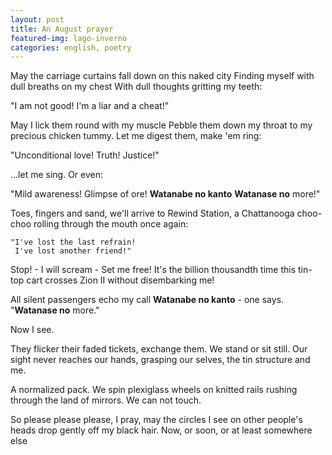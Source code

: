 ```yaml
---
layout: post
title: An August prayer
featured-img: lago-inverno
categories: english, poetry
---
```


May the carriage curtains fall down on this naked city
Finding myself with dull breaths on my chest
With dull thoughts gritting my teeth:

  "I am not good!
   I'm a liar and a cheat!"

May I lick them round with my muscle
Pebble them down my throat
to my precious chicken tummy. 
Let me digest them, make 'em ring:

  "Unconditional love!
   Truth! Justice!"

...let me sing. Or even:

  "Mild awareness!
   Glimpse of ore!
   **Watanabe no kanto**
   **Watanase no** more!"

Toes, fingers and sand,
we'll arrive to Rewind Station, 
a Chattanooga choo-choo rolling through the mouth once again:

	"I've lost the last refrain!
	 I've lost another friend!"

Stop! - I will scream - Set me free!
It's the billion thousandth time 
this tin-top cart crosses Zion II
without disembarking me!

All silent passengers echo my call
**Watanabe no kanto** - one says.
	"**Watanase no** more."

Now I see.

They flicker their faded tickets, exchange them.
We stand or sit still.
Our sight never reaches our hands,
grasping our selves, the tin structure and me.

A normalized pack.
We spin plexiglass wheels on knitted rails rushing through the land of mirrors.
We can not touch.

So please please please, I pray,
may the circles I see on other people's heads
drop gently off my black hair.
Now, or soon, or at least somewhere else
